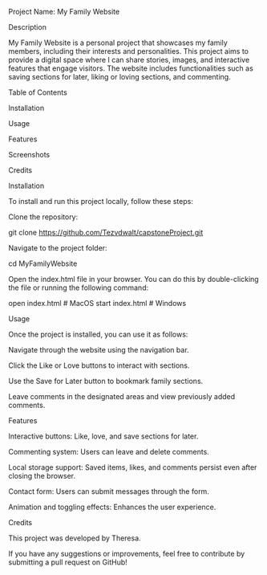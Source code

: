 Project Name: My Family Website

Description

My Family Website is a personal project that showcases my family members, including their interests and personalities. This project aims to provide a digital space where I can share stories, images, and interactive features that engage visitors. The website includes functionalities such as saving sections for later, liking or loving sections, and commenting.

Table of Contents

Installation

Usage

Features

Screenshots

Credits

Installation

To install and run this project locally, follow these steps:

Clone the repository:

git clone https://github.com/Tezvdwalt/capstoneProject.git

Navigate to the project folder:

cd MyFamilyWebsite

Open the index.html file in your browser.
You can do this by double-clicking the file or running the following command:

open index.html  # MacOS
start index.html # Windows

Usage

Once the project is installed, you can use it as follows:

Navigate through the website using the navigation bar.

Click the Like or Love buttons to interact with sections.

Use the Save for Later button to bookmark family sections.

Leave comments in the designated areas and view previously added comments.

Features

Interactive buttons: Like, love, and save sections for later.

Commenting system: Users can leave and delete comments.

Local storage support: Saved items, likes, and comments persist even after closing the browser.

Contact form: Users can submit messages through the form.

Animation and toggling effects: Enhances the user experience.

Credits

This project was developed by Theresa.

If you have any suggestions or improvements, feel free to contribute by submitting a pull request on GitHub!
